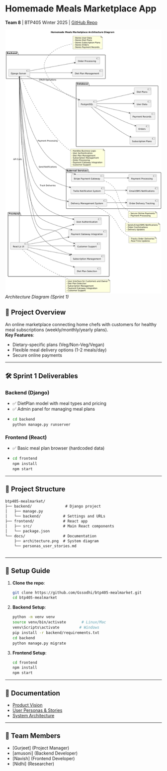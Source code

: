 # Homemade Meals Marketplace App
**Team 8** | BTP405 Winter 2025 | [GitHub Repo](https://github.com/Gssodhi/btp405-mealmarket)  

![System Architecture](docs/architecture.png)  
*Architecture Diagram (Sprint 1)*  

## 📌 Project Overview
An online marketplace connecting home chefs with customers for healthy meal subscriptions (weekly/monthly/yearly plans).  
**Key Features**:  
- Dietary-specific plans (Veg/Non-Veg/Vegan)  
- Flexible meal delivery options (1-2 meals/day)  
- Secure online payments  

---

## 🛠️ Sprint 1 Deliverables
### Backend (Django)
- ✅ DietPlan model with meal types and pricing  
- ✅ Admin panel for managing meal plans  
- ```bash
  cd backend
  python manage.py runserver
  ```

### Frontend (React)
- ✅ Basic meal plan browser (hardcoded data)  
- ```bash
  cd frontend
  npm install
  npm start
  ```

---

## 📂 Project Structure
```
btp405-mealmarket/
├── backend/               # Django project
│   ├── manage.py
│   └── backend/          # Settings and URLs
├── frontend/             # React app
│   ├── src/              # Main React components
│   └── package.json
└── docs/                 # Documentation
    ├── architecture.png  # System diagram
    └── personas_user_stories.md
    
```

---

## 🚀 Setup Guide
1. **Clone the repo**:
   ```bash
   git clone https://github.com/Gssodhi/btp405-mealmarket.git
   cd btp405-mealmarket
   ```

2. **Backend Setup**:
   ```bash
   python -m venv venv
   source venv/bin/activate       # Linux/Mac
   venv\Scripts\activate         # Windows
   pip install -r backend/requirements.txt
   cd backend
   python manage.py migrate
   ```

3. **Frontend Setup**:
   ```bash
   cd frontend
   npm install
   npm start
   ```

---

## 📜 Documentation
- [Product Vision](docs/vision_scope.md)  
- [User Personas & Stories](docs/personas_user_stories.md)  
- [System Architecture](docs/architecture.png)  

---

## 👥 Team Members
- [Gurjeet] (Project Manager)  
- [amusoni] (Backend Developer)  
- [Navish] (Frontend Developer)  
- [Nidhi] (Researcher)  

